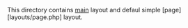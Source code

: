 This directory contains [main](layouts/main.php) layout and defaul simple [page][layouts/page.php] layout.